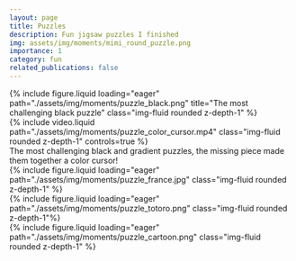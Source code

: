 ```yaml
---
layout: page
title: Puzzles
description: Fun jigsaw puzzles I finished
img: assets/img/moments/mimi_round_puzzle.png
importance: 1
category: fun
related_publications: false
---
```



<div class="row mt-3">
    <div class="col-sm mt-3 mt-md-0">
        {% include figure.liquid loading="eager" path="./assets/img/moments/puzzle_black.png" title="The most challenging black puzzle" class="img-fluid rounded z-depth-1" %}
    </div>
    <div class="col-sm mt-3 mt-md-0">
        {% include video.liquid path="./assets/img/moments/puzzle_color_cursor.mp4" class="img-fluid rounded z-depth-1" controls=true %}
    </div>
</div>
<div class="caption">
    The most challenging black and gradient puzzles, the missing piece made them together a color cursor!
</div>

<div class="row">
    <div class="col-sm mt-3 mt-md-0">
    {% include figure.liquid loading="eager" path="./assets/img/moments/puzzle_france.jpg" class="img-fluid rounded z-depth-1" %}
    </div>
</div>

<div class="row">
    <div class="col-sm mt-3 mt-md-0">
         {% include figure.liquid loading="eager" path="./assets/img/moments/puzzle_totoro.png" class="img-fluid rounded z-depth-1"%}
    </div>
</div>

<div class="row">
    <div class="col-sm mt-3 mt-md-0">
         {% include figure.liquid loading="eager" path="./assets/img/moments/puzzle_cartoon.png" class="img-fluid rounded z-depth-1" %}
    </div>
</div>